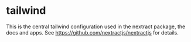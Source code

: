 # tailwind

This is the central tailwind configuration used in the nextract package, the docs and apps. See https://github.com/nextractjs/nextractjs for details.
